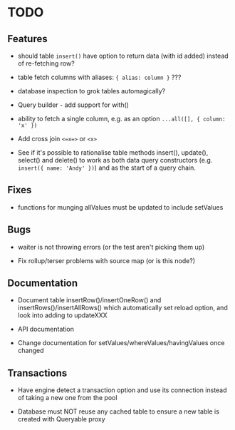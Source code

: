# TODO

## Features

* should table `insert()` have option to return data (with id added) instead of
re-fetching row?

* table fetch columns with aliases: `{ alias: column }` ???

* database inspection to grok tables automagically?

* Query builder - add support for with()

* ability to fetch a single column, e.g. as an option
`...all([], { column: 'x' })`

* Add cross join `<=x=>` or `<x>`

* See if it's possible to rationalise table methods insert(), update(),
select() and delete() to work as both data query constructors (e.g.
`insert({ name: 'Andy' })`) and as the start of a query chain.

## Fixes

* functions for munging allValues must be updated to include setValues

## Bugs

* waiter is not throwing errors (or the test aren't picking them up)

* Fix rollup/terser problems with source map (or is this node?)

## Documentation

* Document table insertRow()/insertOneRow() and insertRows()/insertAllRows()
which automatically set reload option, and look into adding to updateXXX

* API documentation

* Change documentation for setValues/whereValues/havingValues once changed

## Transactions

* Have engine detect a transaction option and use its connection instead of
taking a new one from the pool

* Database must NOT reuse any cached table to ensure a new table is created
with Queryable proxy